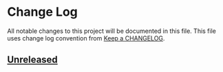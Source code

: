 # Change Log
All notable changes to this project will be documented in this file.
This file uses change log convention from [Keep a CHANGELOG](http://keepachangelog.com).

## [Unreleased][unreleased]


[unreleased]: https://github.com/luismayta/zsh-docker-compose-aliases/compare/0.0.3...HEAD
[0.0.3]: https://github.com/luismayta/zsh-docker-compose-aliases/compare/0.0.2...0.0.3
[0.0.2]: https://github.com/luismayta/zsh-docker-compose-aliases/compare/0.0.1...0.0.2
[0.0.1]: https://github.com/luismayta/zsh-docker-compose-aliases/compare/0.0.0...0.0.1

[CHANGELOG.md]: CHANGELOG.md
[CONTRIBUTING.md]: CONTRIBUTING.md
[LICENCE.md]: LICENCE
[README.md]: README.md
